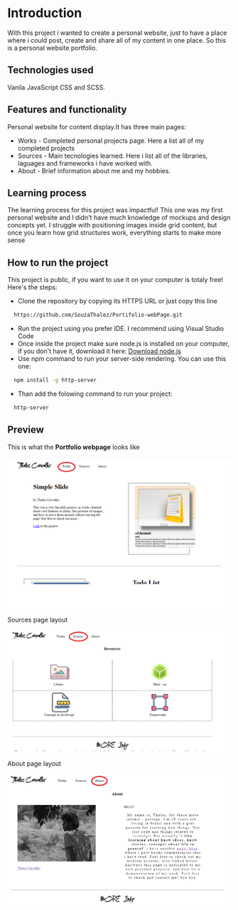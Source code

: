 # Introduction

With this project i wanted to create a personal website, just to have a place where i could post, create and share all of my content in one place. 
So this is a personal website portfolio.

## Technologies used

Vanila JavaScript CSS and SCSS.

## Features and functionality 

Personal website for content display.It has three main pages:
* Works - Completed personal projects page. Here a list all of my completed projects
* Sources - Main tecnologies learned. Here i list all of the libraries, laguages and frameworks i have worked with.
* About - Brief information about me and my hobbies.

## Learning process 

The learning process for this project was impactful! This one was my first personal website and I didn't have much knowledge of mockups and design concepts yet. 
I struggle with positioning images inside grid content, but once you learn how grid structures work, everything starts to make more sense 

## How to run the project 

This project is public, if you want to use it on your computer is totaly free!
Here's the steps: 
* Clone the repository by copying its HTTPS URL or just copy this line
```bash
  https://github.com/SouzaThalez/Portifolio-webPage.git
```
* Run the project using you prefer IDE. I recommend using Visual Studio Code
* Once inside the project make sure node.js is installed on your computer, if you don't have it, download it here: [Download node.js](https://nodejs.org/en/download)
* Use npm command to run your server-side rendering. You can use this one:
```bash
  npm install -g http-server
```
* Than add the folowing command to run your project:
```bash
  http-server
```
 ## Preview
 This is what the **Portfolio webpage** looks like

![Application layout](imgs/pimg1.png)

Sources page layout

![Application layout](imgs/pimg2.png)

About page layout

![Application layout](imgs/pimg3.png)

